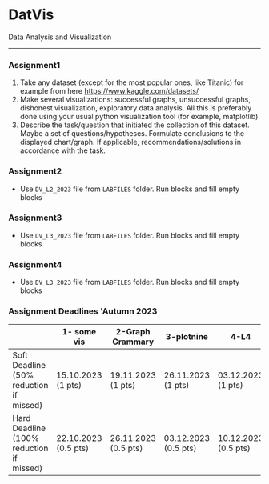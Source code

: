 # DatVis
Data Analysis and Visualization

---

### Assignment1

1. Take any dataset (except for the most popular ones, like Titanic) for example from here https://www.kaggle.com/datasets/
2. Make several visualizations: successful graphs, unsuccessful graphs, dishonest visualization, exploratory data analysis. All this is preferably done using your usual python visualization tool (for example, matplotlib).
3. Describe the task/question that initiated the collection of this dataset. Maybe a set of questions/hypotheses.
Formulate conclusions to the displayed chart/graph. If applicable, recommendations/solutions in accordance with the task.

### Assignment2

* Use ``DV_L2_2023`` file from ``LABFILES`` folder.
    Run blocks and fill empty blocks

### Assignment3

* Use ``DV_L3_2023`` file from ``LABFILES`` folder.
    Run blocks and fill empty blocks

### Assignment4

* Use ``DV_L3_2023`` file from ``LABFILES`` folder.
    Run blocks and fill empty blocks

### 




### Assignment Deadlines 'Autumn 2023

|                                          |  1- some vis | 2-Graph Grammary | 3-plotnine | 4-L4  | 5-? | 
| ---------------------------------------- | --- | --- | --- | --- | --- | 
| Soft Deadline (50% reduction if missed)  | 15.10.2023 (1 pts)| 19.11.2023 (1 pts) | 26.11.2023 (1 pts) | 03.12.2023 (1 pts) |  ToDo |
| Hard Deadline (100% reduction if missed) | 22.10.2023 (0.5 pts) | 26.11.2023 (0.5 pts) | 03.12.2023 (0.5 pts) | 10.12.2023 (0.5 pts) |  ToDo |
